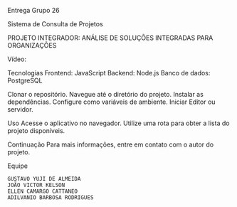 Entrega Grupo 26

Sistema de Consulta de Projetos

PROJETO INTEGRADOR: ANÁLISE DE SOLUÇÕES INTEGRADAS PARA ORGANIZAÇÕES

Vídeo:

Tecnologias
 Frontend: JavaScript
 Backend: Node.js
 Banco de dados: PostgreSQL

Clonar o repositório.
 Navegue até o diretório do projeto.
 Instalar as dependências.
 Configure como variáveis ​​de ambiente.
 Iniciar Editor ou servidor.

Uso
 Acesse o aplicativo no navegador.
 Utilize uma rota para obter a lista do projeto disponíveis.

Continuação 
 Para mais informações, entre em contato com o autor do projeto.

Equipe   
    
    GUSTAVO YUJI DE ALMEIDA
    JOÃO VICTOR KELSON
    ELLEN CAMARGO CATTANEO
    ADILVANIO BARBOSA RODRIGUES



 
